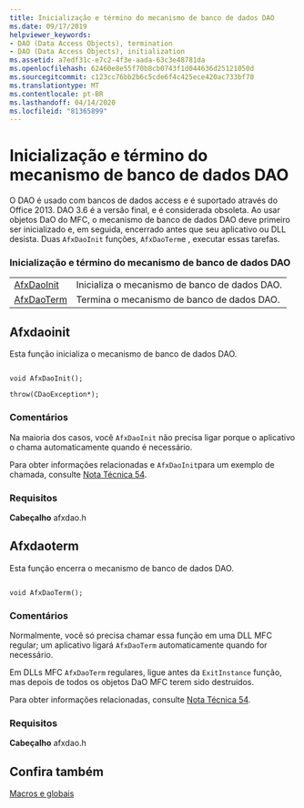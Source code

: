 ```yaml
---
title: Inicialização e término do mecanismo de banco de dados DAO
ms.date: 09/17/2019
helpviewer_keywords:
- DAO (Data Access Objects), termination
- DAO (Data Access Objects), initialization
ms.assetid: a7edf31c-e7c2-4f3e-aada-63c3e48781da
ms.openlocfilehash: 62460e8e55f70b8cb0743f1d044636d25121050d
ms.sourcegitcommit: c123cc76bb2b6c5cde6f4c425ece420ac733bf70
ms.translationtype: MT
ms.contentlocale: pt-BR
ms.lasthandoff: 04/14/2020
ms.locfileid: "81365899"
---
```

# <a name="dao-database-engine-initialization-and-termination"></a>Inicialização e término do mecanismo de banco de dados DAO

O DAO é usado com bancos de dados access e é suportado através do Office 2013. DAO 3.6 é a versão final, e é considerada obsoleta. Ao usar objetos DaO do MFC, o mecanismo de banco de dados DAO deve primeiro ser inicializado e, em seguida, encerrado antes que seu aplicativo ou DLL desista. Duas `AfxDaoInit` funções, `AfxDaoTerm`e , executar essas tarefas.

### <a name="dao-database-engine-initialization-and-termination"></a>Inicialização e término do mecanismo de banco de dados DAO

|||
|-|-|
|[AfxDaoInit](#afxdaoinit)|Inicializa o mecanismo de banco de dados DAO.|
|[AfxDaoTerm](#afxdaoterm)|Termina o mecanismo de banco de dados DAO.|

## <a name="afxdaoinit"></a><a name="afxdaoinit"></a>Afxdaoinit

Esta função inicializa o mecanismo de banco de dados DAO.

```

void AfxDaoInit();

throw(CDaoException*);
```

### <a name="remarks"></a>Comentários

Na maioria dos casos, você `AfxDaoInit` não precisa ligar porque o aplicativo o chama automaticamente quando é necessário.

Para obter informações relacionadas e `AfxDaoInit`para um exemplo de chamada, consulte [Nota Técnica 54](../../mfc/tn054-calling-dao-directly-while-using-mfc-dao-classes.md).

### <a name="requirements"></a>Requisitos

  **Cabeçalho** afxdao.h

## <a name="afxdaoterm"></a><a name="afxdaoterm"></a>Afxdaoterm

Esta função encerra o mecanismo de banco de dados DAO.

```

void AfxDaoTerm();
```

### <a name="remarks"></a>Comentários

Normalmente, você só precisa chamar essa função em uma DLL MFC regular; um aplicativo ligará `AfxDaoTerm` automaticamente quando for necessário.

Em DLLs MFC `AfxDaoTerm` regulares, ligue antes da `ExitInstance` função, mas depois de todos os objetos DaO MFC terem sido destruídos.

Para obter informações relacionadas, consulte [Nota Técnica 54](../../mfc/tn054-calling-dao-directly-while-using-mfc-dao-classes.md).

### <a name="requirements"></a>Requisitos

  **Cabeçalho** afxdao.h

## <a name="see-also"></a>Confira também

[Macros e globais](../../mfc/reference/mfc-macros-and-globals.md)
